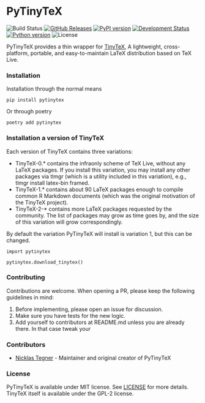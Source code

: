 # PyTinyTeX

![Build Status](https://github.com/NicklasTegner/PyTinyTeX/actions/workflows/ci.yml/badge.svg)
[![GitHub Releases](https://img.shields.io/github/tag/NicklasTegner/PyTinyTeX.svg?label=github+release)](https://github.com/NicklasTegner/PyTinyTeX/releases)
[![PyPI version](https://badge.fury.io/py/PyTinyTeX.svg)](https://pypi.python.org/pypi/PyTinyTeX/)
[![Development Status](https://img.shields.io/pypi/status/PyTinyTeX.svg)](https://pypi.python.org/pypi/PyTinyTeX/)
[![Python version](https://img.shields.io/pypi/pyversions/PyTinyTeX.svg)](https://pypi.python.org/pypi/PyTinyTeX/)
![License](https://img.shields.io/pypi/l/PyTinyTeX.svg)

PyTinyTeX provides a thin wrapper for [TinyTeX](https://yihui.org/tinytex), A lightweight, cross-platform, portable, and easy-to-maintain LaTeX distribution based on TeX Live.

### Installation

Installation through the normal means

~~~
pip install pytinytex
~~~

Or through poetry

~~~
poetry add pytinytex
~~~


### Installation a version of TinyTeX

Each version of TinyTeX contains three variations:
* TinyTeX-0.* contains the infraonly scheme of TeX Live, without any LaTeX packages. If you install this variation, you may install any other packages via tlmgr (which is a utility included in this variation), e.g., tlmgr install latex-bin framed.
* TinyTeX-1.* contains about 90 LaTeX packages enough to compile common R Markdown documents (which was the original motivation of the TinyTeX project).
* TinyTeX-2-* contains more LaTeX packages requested by the community. The list of packages may grow as time goes by, and the size of this variation will grow correspondingly.


By default the variation PyTinyTeX will install is variation 1, but this can be changed.

~~~
import pytinytex

pytinytex.download_tinytex()
~~~



### Contributing

Contributions are welcome. When opening a PR, please keep the following guidelines in mind:

1. Before implementing, please open an issue for discussion.
2. Make sure you have tests for the new logic.
3. Add yourself to contributors at README.md unless you are already there. In that case tweak your 


### Contributors
* [Nicklas Tegner](https://github.com/nicklastegner) - Maintainer and original creator of PyTinyTeX

### License
PyTinyTeX is available under MIT license. See [LICENSE](https://raw.githubusercontent.com/NicklasTegner/PyTinyTeX/master/LICENSE) for more details. TinyTeX itself is available under the GPL-2 license.
